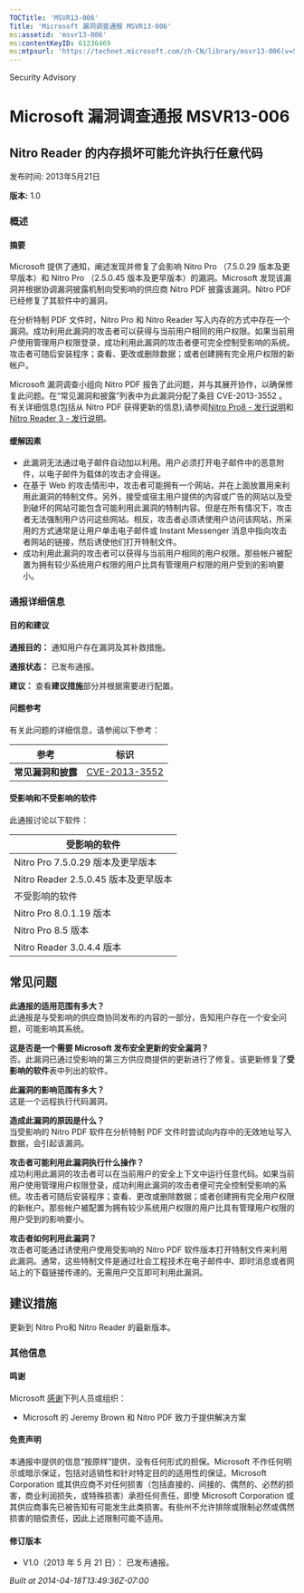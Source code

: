 ```yaml
---
TOCTitle: 'MSVR13-006'
Title: 'Microsoft 漏洞调查通报 MSVR13-006'
ms:assetid: 'msvr13-006'
ms:contentKeyID: 61236469
ms:mtpsurl: 'https://technet.microsoft.com/zh-CN/library/msvr13-006(v=Security.10)'
---
```


Security Advisory

Microsoft 漏洞调查通报 MSVR13-006
=================================

Nitro Reader 的内存损坏可能允许执行任意代码
-------------------------------------------

发布时间: 2013年5月21日

**版本:** 1.0

### 概述

#### 摘要

Microsoft 提供了通知，阐述发现并修复了会影响 Nitro Pro （7.5.0.29 版本及更早版本）和 Nitro Pro （2.5.0.45 版本及更早版本）的漏洞。Microsoft 发现该漏洞并根据协调漏洞披露机制向受影响的供应商 Nitro PDF 披露该漏洞。Nitro PDF 已经修复了其软件中的漏洞。

在分析特制 PDF 文件时，Nitro Pro 和 Nitro Reader 写入内存的方式中存在一个漏洞。成功利用此漏洞的攻击者可以获得与当前用户相同的用户权限。如果当前用户使用管理用户权限登录，成功利用此漏洞的攻击者便可完全控制受影响的系统。攻击者可随后安装程序；查看、更改或删除数据；或者创建拥有完全用户权限的新帐户。

Microsoft 漏洞调查小组向 Nitro PDF 报告了此问题，并与其展开协作，以确保修复此问题。在“常见漏洞和披露”列表中为此漏洞分配了条目 CVE-2013-3552 。有关详细信息(包括从 Nitro PDF 获得更新的信息),请参阅[Nitro Pro8 - 发行说明](http://install.nitropdf.com/pro8/en/nitro-pro-8.pdf)和[Nitro Reader 3 - 发行说明](http://install.nitropdf.com/reader/en/nitroreader_3_release_notes_en.pdf)。

#### 缓解因素

-   此漏洞无法通过电子邮件自动加以利用。用户必须打开电子邮件中的恶意附件，以电子邮件为载体的攻击才会得逞。
-   在基于 Web 的攻击情形中，攻击者可能拥有一个网站，并在上面放置用来利用此漏洞的特制文件。另外，接受或宿主用户提供的内容或广告的网站以及受到破坏的网站可能包含可能利用此漏洞的特制内容。但是在所有情况下，攻击者无法强制用户访问这些网站。相反，攻击者必须诱使用户访问该网站，所采用的方式通常是让用户单击电子邮件或 Instant Messenger 消息中指向攻击者网站的链接，然后诱使他们打开特制文件。
-   成功利用此漏洞的攻击者可以获得与当前用户相同的用户权限。那些帐户被配置为拥有较少系统用户权限的用户比具有管理用户权限的用户受到的影响要小。

### 通报详细信息

#### 目的和建议

**通报目的：** 通知用户存在漏洞及其补救措施。

**通报状态：** 已发布通报。

**建议：** 查看**建议措施**部分并根据需要进行配置。

#### 问题参考

有关此问题的详细信息，请参阅以下参考：

| 参考               | 标识                                                                             |
|--------------------|----------------------------------------------------------------------------------|
| **常见漏洞和披露** | [CVE-2013-3552](http://www.cve.mitre.org/cgi-bin/cvename.cgi?name=cve-2013-3552) |

#### 受影响和不受影响的软件

此通报讨论以下软件：

| 受影响的软件                         |
|--------------------------------------|
| Nitro Pro 7.5.0.29 版本及更早版本    |
| Nitro Reader 2.5.0.45 版本及更早版本 |
| 不受影响的软件                       |
| Nitro Pro 8.0.1.19 版本              |
| Nitro Pro 8.5 版本                   |
| Nitro Reader 3.0.4.4 版本            |

常见问题
--------


**此通报的适用范围有多大？**  
此通报是与受影响的供应商协同发布的内容的一部分，告知用户存在一个安全问题，可能影响其系统。

**这是否是一个需要 Microsoft 发布安全更新的安全漏洞？**  
否。此漏洞已通过受影响的第三方供应商提供的更新进行了修复。该更新修复了**受影响的软件**表中列出的软件。

**此漏洞的影响范围有多大？**  
这是一个远程执行代码漏洞。

**造成此漏洞的原因是什么？**  
当受影响的 Nitro PDF 软件在分析特制 PDF 文件时尝试向内存中的无效地址写入数据，会引起该漏洞。

**攻击者可能利用此漏洞执行什么操作？**  
成功利用此漏洞的攻击者可以在当前用户的安全上下文中运行任意代码。如果当前用户使用管理用户权限登录，成功利用此漏洞的攻击者便可完全控制受影响的系统。攻击者可随后安装程序；查看、更改或删除数据；或者创建拥有完全用户权限的新帐户。那些帐户被配置为拥有较少系统用户权限的用户比具有管理用户权限的用户受到的影响要小。

**攻击者如何利用此漏洞？**  
攻击者可能通过诱使用户使用受影响的 Nitro PDF 软件版本打开特制文件来利用此漏洞。通常，这些特制文件是通过社会工程技术在电子邮件中、即时消息或者网站上的下载链接传递的。无需用户交互即可利用此漏洞。

建议措施
--------


更新到 Nitro Pro和 Nitro Reader 的最新版本。

### 其他信息

#### 鸣谢

Microsoft [感谢](http://go.microsoft.com/fwlink/?linkid=21127)下列人员或组织：

-   Microsoft 的 Jeremy Brown 和 Nitro PDF 致力于提供解决方案

#### 免责声明

本通报中提供的信息“按原样”提供，没有任何形式的担保。Microsoft 不作任何明示或暗示保证，包括对适销性和针对特定目的的适用性的保证。Microsoft Corporation 或其供应商不对任何损害（包括直接的、间接的、偶然的、必然的损害，商业利润损失，或特殊损害）承担任何责任，即使 Microsoft Corporation 或其供应商事先已被告知有可能发生此类损害。有些州不允许排除或限制必然或偶然损害的赔偿责任，因此上述限制可能不适用。

#### 修订版本

-   V1.0（2013 年 5 月 21 日）： 已发布通报。

*Built at 2014-04-18T13:49:36Z-07:00*
